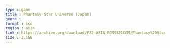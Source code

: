 ```yaml
---
type : game
title : Phantasy Star Universe (Japan)
genre : 
format : iso
region : asia
link : https://archive.org/download/PS2-ASIA-ROMS321COM/Phantasy%20Star%20Universe%20%28Japan%29.7z
size : 3.1GB
---
```

